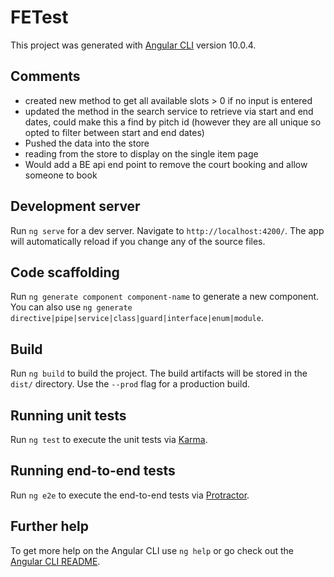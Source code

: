 # FETest

This project was generated with [Angular CLI](https://github.com/angular/angular-cli) version 10.0.4.

## Comments
- created new method to get all available slots > 0 if no input is entered
- updated the method in the search service to retrieve via start and end dates, could make this a find by pitch id (however they are all unique so opted to filter between start and end dates)
- Pushed the data into the store
- reading from the store to display on the single item page
- Would add a BE api end point to remove the court booking and allow someone to book


## Development server

Run `ng serve` for a dev server. Navigate to `http://localhost:4200/`. The app will automatically reload if you change any of the source files.

## Code scaffolding

Run `ng generate component component-name` to generate a new component. You can also use `ng generate directive|pipe|service|class|guard|interface|enum|module`.

## Build

Run `ng build` to build the project. The build artifacts will be stored in the `dist/` directory. Use the `--prod` flag for a production build.

## Running unit tests

Run `ng test` to execute the unit tests via [Karma](https://karma-runner.github.io).

## Running end-to-end tests

Run `ng e2e` to execute the end-to-end tests via [Protractor](http://www.protractortest.org/).

## Further help

To get more help on the Angular CLI use `ng help` or go check out the [Angular CLI README](https://github.com/angular/angular-cli/blob/master/README.md).
